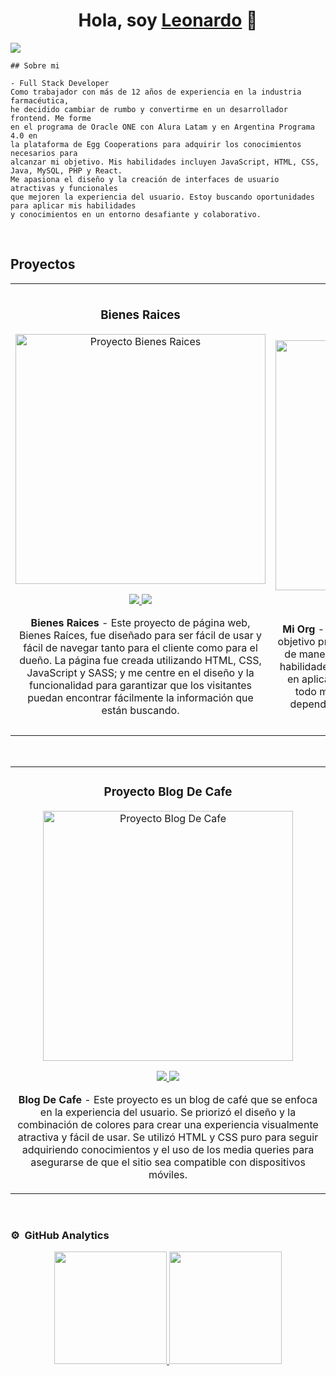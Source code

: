 <div align="center">
<h1 align="center">Hola, soy <a href="https://webfreelancerlb.netlify.app/">Leonardo</a> 👋</h1>
</div>
<img src="https://i.imgur.com/Fv1uQkz.png">



    ## Sobre mi
    
    - Full Stack Developer
    Como trabajador con más de 12 años de experiencia en la industria farmacéutica, 
    he decidido cambiar de rumbo y convertirme en un desarrollador frontend. Me forme
    en el programa de Oracle ONE con Alura Latam y en Argentina Programa 4.0 en 
    la plataforma de Egg Cooperations para adquirir los conocimientos necesarios para 
    alcanzar mi objetivo. Mis habilidades incluyen JavaScript, HTML, CSS, Java, MySQL, PHP y React. 
    Me apasiona el diseño y la creación de interfaces de usuario atractivas y funcionales 
    que mejoren la experiencia del usuario. Estoy buscando oportunidades para aplicar mis habilidades 
    y conocimientos en un entorno desafiante y colaborativo.
<br>

## Proyectos 
<table>
<tr>
<td width="50%">
<h3 align="center">Bienes Raices</h3>
<div align="center">
<a href="https://bienes-raices-github-io.vercel.app/" target="_blank"><img src="https://i.imgur.com/HqtWLYX.png" width="400" alt="Proyecto Bienes Raices"></a>
<p>
<a href="https://github.com/lbasualdo88/BienesRaices.github.io" target="_blank">
<img src="https://img.shields.io/badge/CÓDIGO-ff9?style=for-the-badge&logo=github&logoColor=black">
</a>
<a href="https://bienes-raices-github-io.vercel.app/" target="_blank">
<img src="https://img.shields.io/badge/-deploy-green?style=for-the-badge&color=fbfc40">
</a>
</p>
<p><strong>Bienes Raices</strong> - Este proyecto de página web, Bienes Raíces, fue diseñado para ser fácil de usar y fácil de navegar tanto para el cliente como para el dueño. La página fue creada utilizando HTML, CSS, JavaScript y SASS; y me centre en el diseño y la funcionalidad para garantizar que los visitantes puedan encontrar fácilmente la información que están buscando.</p>
</div>
                                                                                      
</td>

<td width="50%">
               <br>
<h3 align="center">Proyecto Mi Org</h3>
<div align="center">                                       
<a href="https://org-gilt-eta.vercel.app/" target="_blank"><img src="https://i.imgur.com/ytasTxR.png" width="400" alt="Proyecto Mi Org"></a>
<br>
<p>
<a href="https://github.com/lbasualdo88/org" target="_blank">
<img src="https://img.shields.io/badge/C%C3%93DIGO-80ffaa?style=for-the-badge&logo=github&logoColor=black">
</a>
<a href="https://org-gilt-eta.vercel.app/" target="_blank">
<img src="https://img.shields.io/badge/-deploy-green?style=for-the-badge&color=3fFD7f">
</a>
</p>
</p><strong>Mi Org</strong> - En este proyecto diseñado con React, mi objetivo principal fue aprender a usar hooks y props de manera efectiva. También busque mejorar mis habilidades en Figma. Para lograr esto, me enfoque en aplicar buenas prácticas y refactorización en todo momento. Además, trabaje con algunas dependencias que me permitieron trabajar con Node.js.</p>
</div>                                                             
</table>                                                                                 
</div>
<br>

<table>
<tr>
<td width="100%">
<h3 align="center">Proyecto Blog De Cafe</h3>
<div align="center">
<a href="https://blogdecaffe-lb.netlify.app/" target="_blank"><img src="https://i.imgur.com/K9HLs67.png" width="400" alt="Proyecto Blog De Cafe"></a>
<p>
<a href="https://github.com/lbasualdo88/blogdecafe-lb.github.io" target="_blank">
<img src="https://img.shields.io/badge/CÓDIGO-ff9?style=for-the-badge&logo=github&logoColor=black">
</a>
<a href="https://blogdecaffe-lb.netlify.app/" target="_blank">
<img src="https://img.shields.io/badge/-deploy-green?style=for-the-badge&color=fbfc40">
</a>
</p>
<p><strong>Blog De Cafe</strong> - Este proyecto es un blog de café que se enfoca en la experiencia del usuario. Se priorizó el diseño y la combinación de colores para crear una experiencia visualmente atractiva y fácil de usar. Se utilizó HTML y CSS puro para seguir adquiriendo conocimientos y el uso de los media queries para asegurarse de que el sitio sea compatible con dispositivos móviles.</p>
</div>
                                                                                      
</td>                                                    
</table>                                                                                 
</div>
<br>

### ⚙️ &nbsp;GitHub Analytics

<p align="center">
<a href="https://github.com/lbasualdo88">
  <img height="180em" src="https://github-readme-stats-eight-theta.vercel.app/api?username=lbasualdo88&show_icons=true&theme=algolia&include_all_commits=true&count_private=true"/>
  <img height="180em" src="https://github-readme-stats-eight-theta.vercel.app/api/top-langs/?username=lbasualdo88&layout=compact&langs_count=8&theme=algolia"/>
</a>
</p>
